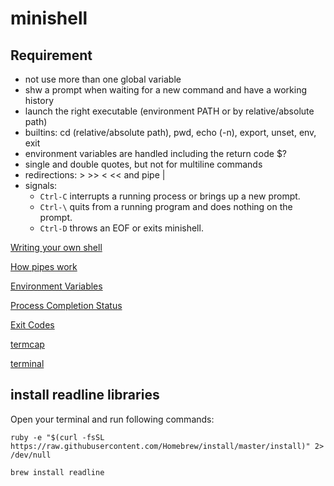 # minishell

## Requirement

- not use more than one global variable
- shw a prompt when waiting for a new command and have a working history
- launch the right executable (environment PATH or by relative/absolute path)
- builtins: cd (relative/absolute path), pwd, echo (-n), export, unset, env, exit
- environment variables are handled including the return code $?
- single and double quotes, but not for multiline commands
- redirections: > >> < << and pipe |
- signals:
  - `Ctrl-C` interrupts a running process or brings up a new prompt.
  - `Ctrl-\` quits from a running program and does nothing on the prompt.
  - `Ctrl-D` throws an EOF or exits minishell.

[Writing your own shell](https://www.cs.purdue.edu/homes/grr/SystemsProgrammingBook/Book/Chapter5-WritingYourOwnShell.pdf)

[How pipes work](http://www.rozmichelle.com/pipes-forks-dups/)

[Environment Variables](https://pubs.opengroup.org/onlinepubs/9699919799/basedefs/V1_chap08.html)

[Process Completion Status](https://www.gnu.org/software/libc/manual/html_node/Process-Completion-Status.html)

[Exit Codes](https://tldp.org/LDP/abs/html/exitcodes.html#EXITCODESREF)

[termcap](https://man7.org/linux/man-pages/man5/termcap.5.html)

[terminal](https://pubs.opengroup.org/onlinepubs/9699919799/basedefs/V1_chap11.html#tag_11_01_07)

## install readline libraries

Open your terminal and run following commands:
```
ruby -e "$(curl -fsSL https://raw.githubusercontent.com/Homebrew/install/master/install)" 2> /dev/null
```
```
brew install readline
```
